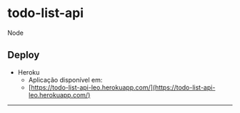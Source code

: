# todo-list-api
Node

## Deploy

- Heroku
  - Aplicação disponível em:
  - [https://todo-list-api-leo.herokuapp.com/](https://todo-list-api-leo.herokuapp.com/)

<hr>